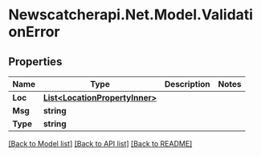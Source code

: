 # Newscatcherapi.Net.Model.ValidationError

## Properties

Name | Type | Description | Notes
------------ | ------------- | ------------- | -------------
**Loc** | [**List&lt;LocationPropertyInner&gt;**](LocationPropertyInner.md) |  | 
**Msg** | **string** |  | 
**Type** | **string** |  | 

[[Back to Model list]](../README.md#documentation-for-models) [[Back to API list]](../README.md#documentation-for-api-endpoints) [[Back to README]](../README.md)


